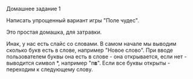 Домашнее задание 1

Написать упрощенный вариант игры "Поле чудес".

Это простая домашка, для затравки.

Инак, у нас есть слайс со словами.
В самом начале мы выводим сколько букв есть в слове, например "Новое слово".
При вводе пользователем буквы она есть в слове - она открывается, если нет - выводится символ *, например "п**в**".
Если все буквы открыты - переходим к следующему слову.
